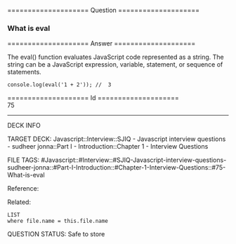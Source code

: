 ==================== Question ====================  

### What is eval  

==================== Answer ====================  

The eval() function evaluates JavaScript code represented as a string. The string can be a JavaScript expression, variable, statement, or sequence of statements.

<!-- codeblock-start -->
<pre><code class="hljs language-javascript"><span class="hljs-variable language_">console</span>.<span class="hljs-title function_">log</span>(<span class="hljs-built_in">eval</span>(<span class="hljs-string">'1 + 2'</span>)); <span class="hljs-comment">//  3</span>
</code></pre>
<!-- codeblock-end -->

==================== Id ====================  
75

---

DECK INFO

TARGET DECK: Javascript::Interview::SJIQ - Javascript interview questions - sudheer jonna::Part I - Introduction::Chapter 1 - Interview Questions

FILE TAGS: #Javascript::#Interview::#SJIQ-Javascript-interview-questions-sudheer-jonna::#Part-I-Introduction::#Chapter-1-Interview-Questions::#75-What-is-eval

Reference:

Related:

```dataview
LIST
where file.name = this.file.name
```

QUESTION STATUS: Safe to store

